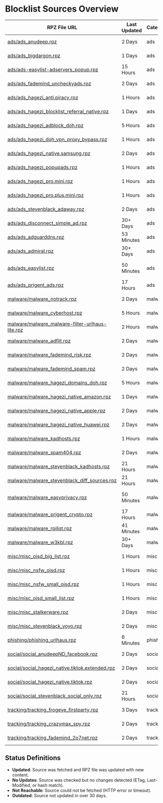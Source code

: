 # Blocklist Sources Overview

| RPZ File URL | Last Updated | Category | Entries | Size | License | Source URL | Status |
|--------------|--------------|----------|---------|------|---------|------------|--------|
| [ads/ads_anudeep.rpz](https://raw.githubusercontent.com/twitOne/RPZ-Blocklists/main/ads/ads_anudeep.rpz) | 2 Days | ads | 42348 | 2.7 MB | MIT | [AnudeepND](https://raw.githubusercontent.com/anudeepND/blacklist/master/adservers.txt) | No Updates |
| [ads/ads_bigdargon.rpz](https://raw.githubusercontent.com/twitOne/RPZ-Blocklists/main/ads/ads_bigdargon.rpz) | 1 Days | ads | 18815 | 1.0 MB | MIT | [BigDargon](https://raw.githubusercontent.com/bigdargon/hostsVN/master/hosts) | No Updates |
| [ads/ads-easylist-adservers_popup.rpz](https://raw.githubusercontent.com/twitOne/RPZ-Blocklists/main/ads/ads-easylist-adservers_popup.rpz) | 15 Hours | ads | 3157 | 154.7 KB | GPLv3 | [easylist](https://raw.githubusercontent.com/easylist/easylist/master/easylist/easylist_adservers_popup.txt) | No Updates |
| [ads/ads_fademind_uncheckyads.rpz](https://raw.githubusercontent.com/twitOne/RPZ-Blocklists/main/ads/ads_fademind_uncheckyads.rpz) | 2 Days | ads | 9 | 1.2 KB | MIT | [FadeMind](https://raw.githubusercontent.com/FadeMind/hosts.extras/master/UncheckyAds/hosts) | No Updates |
| [ads/ads_hagezi_anti.piracy.rpz](https://raw.githubusercontent.com/twitOne/RPZ-Blocklists/main/ads/ads_hagezi_anti.piracy.rpz) | 1 Hours | ads | 10080 | 480.5 KB | GNU GPL v3.0 | [Hagezi DNS Blocklists](https://raw.githubusercontent.com/hagezi/dns-blocklists/main/adblock/anti.piracy.txt) | No Updates |
| [ads/ads_hagezi_blocklist_referral_native.rpz](https://raw.githubusercontent.com/twitOne/RPZ-Blocklists/main/ads/ads_hagezi_blocklist_referral_native.rpz) | 1 Days | ads | 1763 | 97.8 KB | GNU GPL v3.0 | [Hagezi DNS Blocklists](https://raw.githubusercontent.com/hagezi/dns-blocklists/main/adblock/blocklist-referral-native.txt) | No Updates |
| [ads/ads_hagezi_adblock_doh.rpz](https://raw.githubusercontent.com/twitOne/RPZ-Blocklists/main/ads/ads_hagezi_adblock_doh.rpz) | 5 Hours | ads | 1440 | 75.9 KB | GNU GPL v3.0 | [Hagezi DNS Blocklists](https://raw.githubusercontent.com/hagezi/dns-blocklists/main/adblock/doh.txt) | No Updates |
| [ads/ads_hagezi_doh_vpn_proxy_bypass.rpz](https://raw.githubusercontent.com/twitOne/RPZ-Blocklists/main/ads/ads_hagezi_doh_vpn_proxy_bypass.rpz) | 1 Hours | ads | 4867 | 267.4 KB | GNU GPL v3.0 | [Hagezi DNS Blocklists](https://raw.githubusercontent.com/hagezi/dns-blocklists/main/adblock/doh-vpn-proxy-bypass.txt) | No Updates |
| [ads/ads_hagezi_native.samsung.rpz](https://raw.githubusercontent.com/twitOne/RPZ-Blocklists/main/ads/ads_hagezi_native.samsung.rpz) | 2 Days | ads | 195 | 15.5 KB | GNU GPL v3.0 | [Hagezi DNS Blocklists](https://raw.githubusercontent.com/hagezi/dns-blocklists/main/adblock/native.samsung.txt) | No Updates |
| [ads/ads_hagezi_popupads.rpz](https://raw.githubusercontent.com/twitOne/RPZ-Blocklists/main/ads/ads_hagezi_popupads.rpz) | 1 Hours | ads | 99941 | 5.0 MB | GNU GPL v3.0 | [Hagezi DNS Blocklists](https://raw.githubusercontent.com/hagezi/dns-blocklists/main/adblock/popupads.txt) | No Updates |
| [ads/ads_hagezi_pro.mini.rpz](https://raw.githubusercontent.com/twitOne/RPZ-Blocklists/main/ads/ads_hagezi_pro.mini.rpz) | 1 Hours | ads | 85048 | 4.4 MB | GNU GPL v3.0 | [Hagezi DNS Blocklists](https://raw.githubusercontent.com/hagezi/dns-blocklists/main/adblock/pro.mini.txt) | No Updates |
| [ads/ads_hagezi_pro.plus.mini.rpz](https://raw.githubusercontent.com/twitOne/RPZ-Blocklists/main/ads/ads_hagezi_pro.plus.mini.rpz) | 1 Hours | ads | 98614 | 5.2 MB | GNU GPL v3.0 | [Hagezi DNS Blocklists](https://raw.githubusercontent.com/hagezi/dns-blocklists/main/adblock/pro.plus.mini.txt) | No Updates |
| [ads/ads_stevenblack_adaway.rpz](https://raw.githubusercontent.com/twitOne/RPZ-Blocklists/main/ads/ads_stevenblack_adaway.rpz) | 2 Days | ads | 7333 | 480.9 KB | MIT | [StevenBlack](https://raw.githubusercontent.com/StevenBlack/hosts/master/data/adaway.org/hosts) | No Updates |
| [ads/ads_disconnect_simple_ad.rpz](https://raw.githubusercontent.com/twitOne/RPZ-Blocklists/main/ads/ads_disconnect_simple_ad.rpz) | 30+ Days | ads | 2701 | 133.2 KB | GNU GPL v3.0 | [Disconnect](https://s3.amazonaws.com/lists.disconnect.me/simple_ad.txt) | Outdated |
| [ads/ads_adguarddns.rpz](https://raw.githubusercontent.com/twitOne/RPZ-Blocklists/main/ads/ads_adguarddns.rpz) | 53 Minutes | ads | 108570 | 6.0 MB | GNU GPL v3.0 | [AdGuard DNS Filter](https://v.firebog.net/hosts/AdguardDNS.txt) | Updated |
| [ads/ads_admiral.rpz](https://raw.githubusercontent.com/twitOne/RPZ-Blocklists/main/ads/ads_admiral.rpz) | 30+ Days | ads | 1747 | 90.5 KB | MIT | [LanikSJ](https://v.firebog.net/hosts/Admiral.txt) | Outdated |
| [ads/ads_easylist.rpz](https://raw.githubusercontent.com/twitOne/RPZ-Blocklists/main/ads/ads_easylist.rpz) | 50 Minutes | ads | 29694 | 1.5 MB | GNU GPL v3.0 or CC BY-SA 3.0 | [EasyList](https://v.firebog.net/hosts/Easylist.txt) | Updated |
| [ads/ads_prigent_ads.rpz](https://raw.githubusercontent.com/twitOne/RPZ-Blocklists/main/ads/ads_prigent_ads.rpz) | 17 Hours | ads | 4270 | 213.3 KB | CC BY-SA | [Fabrice Prigent via Firebog](https://v.firebog.net/hosts/Prigent-Ads.txt) | Updated |
| [malware/malware_notrack.rpz](https://raw.githubusercontent.com/twitOne/RPZ-Blocklists/main/malware/malware_notrack.rpz) | 2 Days | malware | 154 | 8.2 KB | GNU GPL v3.0 | [Quidsup](https://gitlab.com/quidsup/notrack-blocklists/raw/master/notrack-malware.txt) | No Updates |
| [malware/malware_cyberhost.rpz](https://raw.githubusercontent.com/twitOne/RPZ-Blocklists/main/malware/malware_cyberhost.rpz) | 5 Hours | malware | 15330 | 885.9 KB | CC BY-SA 4.0 | [Cyberhost UK](https://lists.cyberhost.uk/malware.txt) | No Updates |
| [malware/malware_malware-filter-urlhaus-lite.rpz](https://raw.githubusercontent.com/twitOne/RPZ-Blocklists/main/malware/malware_malware-filter-urlhaus-lite.rpz) | 2 Hours | malware | 540 | 31.8 KB | MIT | [malware-filter](https://malware-filter.gitlab.io/malware-filter/urlhaus-filter-hosts-online.txt) | No Updates |
| [malware/malware_adfilt.rpz](https://raw.githubusercontent.com/twitOne/RPZ-Blocklists/main/malware/malware_adfilt.rpz) | 2 Days | malware | 30011 | 1.7 MB | Dandelicence | [DandelionSprout](https://raw.githubusercontent.com/DandelionSprout/adfilt/master/Alternate%20versions%20Anti-Malware%20List/AntiMalwareHosts.txt) | No Updates |
| [malware/malware_fademind_risk.rpz](https://raw.githubusercontent.com/twitOne/RPZ-Blocklists/main/malware/malware_fademind_risk.rpz) | 2 Days | malware | 2189 | 118.5 KB | MIT | [FadeMind](https://raw.githubusercontent.com/FadeMind/hosts.extras/master/add.Risk/hosts) | No Updates |
| [malware/malware_fademind_spam.rpz](https://raw.githubusercontent.com/twitOne/RPZ-Blocklists/main/malware/malware_fademind_spam.rpz) | 2 Days | malware | 57 | 4.0 KB | MIT | [FadeMind](https://raw.githubusercontent.com/FadeMind/hosts.extras/master/add.Spam/hosts) | No Updates |
| [malware/malware_hagezi_domains_doh.rpz](https://raw.githubusercontent.com/twitOne/RPZ-Blocklists/main/malware/malware_hagezi_domains_doh.rpz) | 5 Hours | malware | 1601 | 85.4 KB | GNU GPL v3.0 | [Hagezi DNS Blocklists](https://raw.githubusercontent.com/hagezi/dns-blocklists/main/domains/doh.txt) | No Updates |
| [malware/malware_hagezi_native_amazon.rpz](https://raw.githubusercontent.com/twitOne/RPZ-Blocklists/main/malware/malware_hagezi_native_amazon.rpz) | 1 Days | malware | 593 | 52.4 KB | GNU GPL v3.0 | [Hagezi DNS Blocklists](https://raw.githubusercontent.com/hagezi/dns-blocklists/main/domains/native.amazon.txt) | No Updates |
| [malware/malware_hagezi_native_apple.rpz](https://raw.githubusercontent.com/twitOne/RPZ-Blocklists/main/malware/malware_hagezi_native_apple.rpz) | 2 Days | malware | 290 | 23.7 KB | GNU GPL v3.0 | [Hagezi DNS Blocklists](https://raw.githubusercontent.com/hagezi/dns-blocklists/main/domains/native.apple.txt) | No Updates |
| [malware/malware_hagezi_native_huawei.rpz](https://raw.githubusercontent.com/twitOne/RPZ-Blocklists/main/malware/malware_hagezi_native_huawei.rpz) | 2 Days | malware | 152 | 15.0 KB | GNU GPL v3.0 | [Hagezi DNS Blocklists](https://raw.githubusercontent.com/hagezi/dns-blocklists/main/domains/native.huawei.txt) | No Updates |
| [malware/malware_kadhosts.rpz](https://raw.githubusercontent.com/twitOne/RPZ-Blocklists/main/malware/malware_kadhosts.rpz) | 1 Hours | malware | 193506 | 11.5 MB | GNU GPL v3.0 | [PolishFiltersTeam](https://raw.githubusercontent.com/PolishFiltersTeam/KADhosts/master/KADhosts.txt) | No Updates |
| [malware/malware_spam404.rpz](https://raw.githubusercontent.com/twitOne/RPZ-Blocklists/main/malware/malware_spam404.rpz) | 2 Days | malware | 8141 | 430.1 KB | CC BY 3.0 | [Spam404](https://raw.githubusercontent.com/Spam404/lists/master/main-blacklist.txt) | No Updates |
| [malware/malware_stevenblack_kadhosts.rpz](https://raw.githubusercontent.com/twitOne/RPZ-Blocklists/main/malware/malware_stevenblack_kadhosts.rpz) | 21 Hours | malware | 191801 | 11.4 MB | MIT | [StevenBlack](https://raw.githubusercontent.com/StevenBlack/hosts/master/data/KADhosts/hosts) | No Updates |
| [malware/malware_stevenblack_diff_sources.rpz](https://raw.githubusercontent.com/twitOne/RPZ-Blocklists/main/malware/malware_stevenblack_diff_sources.rpz) | 21 Hours | malware | 230506 | 13.6 MB | MIT | [StevenBlack](https://raw.githubusercontent.com/StevenBlack/hosts/master/hosts) | No Updates |
| [malware/malware_easyprivacy.rpz](https://raw.githubusercontent.com/twitOne/RPZ-Blocklists/main/malware/malware_easyprivacy.rpz) | 50 Minutes | malware | 41852 | 2.5 MB | GNU GPL v3.0 or CC BY-SA 3.0 | [EasyPrivacy via Firebog](https://v.firebog.net/hosts/Easyprivacy.txt) | Updated |
| [malware/malware_prigent_crypto.rpz](https://raw.githubusercontent.com/twitOne/RPZ-Blocklists/main/malware/malware_prigent_crypto.rpz) | 17 Hours | malware | 16289 | 892.1 KB | CC BY-SA | [Fabrice Prigent via Firebog](https://v.firebog.net/hosts/Prigent-Crypto.txt) | Updated |
| [malware/malware_rpilist.rpz](https://raw.githubusercontent.com/twitOne/RPZ-Blocklists/main/malware/malware_rpilist.rpz) | 41 Minutes | malware | 563378 | 37.4 MB | CC BY-NC 4.0 | [RPiList](https://v.firebog.net/hosts/RPiList-Malware.txt) | Updated |
| [malware/malware_w3kbl.rpz](https://raw.githubusercontent.com/twitOne/RPZ-Blocklists/main/malware/malware_w3kbl.rpz) | 30+ Days | malware | 350 | 21.6 KB | MIT | [WaLLy3K](https://v.firebog.net/hosts/static/w3kbl.txt) | Outdated |
| [misc/misc_oisd_big_list.rpz](https://raw.githubusercontent.com/twitOne/RPZ-Blocklists/main/misc/misc_oisd_big_list.rpz) | 1 Hours | misc | 193768 | 10.6 MB | GNU GPL v3.0 | [OISD](https://big.oisd.nl/) | No Updates |
| [misc/misc_nsfw_oisd.rpz](https://raw.githubusercontent.com/twitOne/RPZ-Blocklists/main/misc/misc_nsfw_oisd.rpz) | 1 Hours | misc | 417575 | 22.4 MB | GNU GPL v3.0 | [OISD](https://nsfw.oisd.nl) | No Updates |
| [misc/misc_nsfw_small_oisd.rpz](https://raw.githubusercontent.com/twitOne/RPZ-Blocklists/main/misc/misc_nsfw_small_oisd.rpz) | 1 Hours | misc | 20875 | 965.2 KB | GNU GPL v3.0 | [OISD](https://nsfw-small.oisd.nl) | No Updates |
| [misc/misc_oisd_small_list.rpz](https://raw.githubusercontent.com/twitOne/RPZ-Blocklists/main/misc/misc_oisd_small_list.rpz) | 1 Hours | misc | 41969 | 2.2 MB | GNU GPL v3.0 | [OISD](https://small.oisd.nl) | No Updates |
| [misc/misc_stalkerware.rpz](https://raw.githubusercontent.com/twitOne/RPZ-Blocklists/main/misc/misc_stalkerware.rpz) | 2 Days | misc | 917 | 54.7 KB | CC BY | [AssoEchap](https://raw.githubusercontent.com/AssoEchap/stalkerware-indicators/master/generated/hosts) | No Updates |
| [misc/misc_stevenblack_yoyo.rpz](https://raw.githubusercontent.com/twitOne/RPZ-Blocklists/main/misc/misc_stevenblack_yoyo.rpz) | 2 Days | misc | 3437 | 172.9 KB | MIT | [StevenBlack](https://raw.githubusercontent.com/StevenBlack/hosts/master/data/yoyo.org/hosts) | No Updates |
| [phishing/phishing_urlhaus.rpz](https://raw.githubusercontent.com/twitOne/RPZ-Blocklists/main/phishing/phishing_urlhaus.rpz) | 6 Minutes | phishing | 457 | 24.9 KB | None specified | [URLhaus by abuse.ch](https://urlhaus.abuse.ch/downloads/hostfile/) | Updated |
| [social/social_anudeepND_facebook.rpz](https://raw.githubusercontent.com/twitOne/RPZ-Blocklists/main/social/social_anudeepND_facebook.rpz) | 2 Days | social | 3995 | 321.8 KB | MIT | [AnudeepND](https://raw.githubusercontent.com/anudeepND/blacklist/master/facebook.txt) | No Updates |
| [social/social_hagezi_native.tiktok.extended.rpz](https://raw.githubusercontent.com/twitOne/RPZ-Blocklists/main/social/social_hagezi_native.tiktok.extended.rpz) | 2 Days | social | 422 | 31.7 KB | GNU GPL v3.0 | [Hagezi DNS Blocklists](https://raw.githubusercontent.com/hagezi/dns-blocklists/main/adblock/native.tiktok.extended.txt) | No Updates |
| [social/social_hagezi_native.tiktok.rpz](https://raw.githubusercontent.com/twitOne/RPZ-Blocklists/main/social/social_hagezi_native.tiktok.rpz) | 2 Days | social | 322 | 23.5 KB | GNU GPL v3.0 | [Hagezi DNS Blocklists](https://raw.githubusercontent.com/hagezi/dns-blocklists/main/adblock/native.tiktok.txt) | No Updates |
| [social/social_stevenblack_social_only.rpz](https://raw.githubusercontent.com/twitOne/RPZ-Blocklists/main/social/social_stevenblack_social_only.rpz) | 21 Hours | social | 3242 | 226.8 KB | MIT | [StevenBlack](https://raw.githubusercontent.com/StevenBlack/hosts/master/alternates/social-only/hosts) | No Updates |
| [tracking/tracking_frogeye_firstparty.rpz](https://raw.githubusercontent.com/twitOne/RPZ-Blocklists/main/tracking/tracking_frogeye_firstparty.rpz) | 3 Days | tracking | 33365 | 2.1 MB | MIT | [Frogeye](https://hostfiles.frogeye.fr/firstparty-trackers-hosts.txt) | No Updates |
| [tracking/tracking_crazymax_spy.rpz](https://raw.githubusercontent.com/twitOne/RPZ-Blocklists/main/tracking/tracking_crazymax_spy.rpz) | 2 Days | tracking | 347 | 25.3 KB | MIT | [CrazyMax](https://raw.githubusercontent.com/crazy-max/WindowsSpyBlocker/master/data/hosts/spy.txt) | No Updates |
| [tracking/tracking_fademind_2o7net.rpz](https://raw.githubusercontent.com/twitOne/RPZ-Blocklists/main/tracking/tracking_fademind_2o7net.rpz) | 2 Days | tracking | 2030 | 133.8 KB | MIT | [FadeMind](https://raw.githubusercontent.com/FadeMind/hosts.extras/master/add.2o7Net/hosts) | No Updates |

## Status Definitions
- **Updated**: Source was fetched and RPZ file was updated with new content.
- **No Updates**: Source was checked but no changes detected (ETag, Last-Modified, or hash match).
- **Not Reachable**: Source could not be fetched (HTTP error or timeout).
- **Outdated**: Source not updated in over 30 days.
